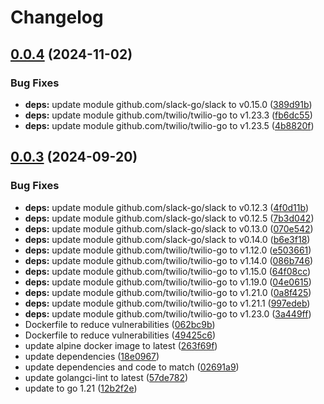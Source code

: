 # Changelog

## [0.0.4](https://github.com/Jmainguy/jbot/compare/v0.0.3...v0.0.4) (2024-11-02)


### Bug Fixes

* **deps:** update module github.com/slack-go/slack to v0.15.0 ([389d91b](https://github.com/Jmainguy/jbot/commit/389d91b4061c122983208416d428a3970ab4f235))
* **deps:** update module github.com/twilio/twilio-go to v1.23.3 ([fb6dc55](https://github.com/Jmainguy/jbot/commit/fb6dc556047c16645d8539d981c61d2c323d24f7))
* **deps:** update module github.com/twilio/twilio-go to v1.23.5 ([4b8820f](https://github.com/Jmainguy/jbot/commit/4b8820fc2e60d5ba8f474098f335da1528a4ca36))

## [0.0.3](https://github.com/Jmainguy/jbot/compare/v0.0.2...v0.0.3) (2024-09-20)


### Bug Fixes

* **deps:** update module github.com/slack-go/slack to v0.12.3 ([4f0d11b](https://github.com/Jmainguy/jbot/commit/4f0d11b5914daac3cbc9acebfb33908e75814dd1))
* **deps:** update module github.com/slack-go/slack to v0.12.5 ([7b3d042](https://github.com/Jmainguy/jbot/commit/7b3d0422fe6a58079fb9c0917feca7fcdb1f4a22))
* **deps:** update module github.com/slack-go/slack to v0.13.0 ([070e542](https://github.com/Jmainguy/jbot/commit/070e54203129fe402cbe862bf24db08a21c2f73e))
* **deps:** update module github.com/slack-go/slack to v0.14.0 ([b6e3f18](https://github.com/Jmainguy/jbot/commit/b6e3f18408666e0f2c0bdd8e689fb530d6622e24))
* **deps:** update module github.com/twilio/twilio-go to v1.12.0 ([e503661](https://github.com/Jmainguy/jbot/commit/e503661814ef09f7a546732124e93b5563d44cab))
* **deps:** update module github.com/twilio/twilio-go to v1.14.0 ([086b746](https://github.com/Jmainguy/jbot/commit/086b7469f726f5b9bed92b1c0820d2a9aab310ce))
* **deps:** update module github.com/twilio/twilio-go to v1.15.0 ([64f08cc](https://github.com/Jmainguy/jbot/commit/64f08cca5e260185f5d0d65fd0e977672393810b))
* **deps:** update module github.com/twilio/twilio-go to v1.19.0 ([04e0615](https://github.com/Jmainguy/jbot/commit/04e06154a91eaed4f0fcea9ee9b08cfa1e80678b))
* **deps:** update module github.com/twilio/twilio-go to v1.21.0 ([0a8f425](https://github.com/Jmainguy/jbot/commit/0a8f425b515b877d8346d4e20cf79621a28d065a))
* **deps:** update module github.com/twilio/twilio-go to v1.21.1 ([997edeb](https://github.com/Jmainguy/jbot/commit/997edebe1b9f6bca00b27b06a3572c40450b5f47))
* **deps:** update module github.com/twilio/twilio-go to v1.23.0 ([3a449ff](https://github.com/Jmainguy/jbot/commit/3a449ff1a8f9a56c495b1e4e7c858a3e2c537bdb))
* Dockerfile to reduce vulnerabilities ([062bc9b](https://github.com/Jmainguy/jbot/commit/062bc9bbb2b8150d28220afbcdea356660b9ad5a))
* Dockerfile to reduce vulnerabilities ([49425c6](https://github.com/Jmainguy/jbot/commit/49425c6e1d2bdc75332493e2d29e8ec64320145a))
* update alpine docker image to latest ([263f69f](https://github.com/Jmainguy/jbot/commit/263f69fba05ba84a6f12181d72c68367cea3635a))
* update dependencies ([18e0967](https://github.com/Jmainguy/jbot/commit/18e096726692ec11f711d4a43c0964ea62065f2c))
* update dependencies and code to match ([02691a9](https://github.com/Jmainguy/jbot/commit/02691a904a35f7f0c9f6081f0bc353e5cf3aba0d))
* update golangci-lint to latest ([57de782](https://github.com/Jmainguy/jbot/commit/57de782af93c304ec03d7ed042e262a8249b7b98))
* update to go 1.21 ([12b2f2e](https://github.com/Jmainguy/jbot/commit/12b2f2e8cb8c1a949b7863a2459947fc4abe685f))
